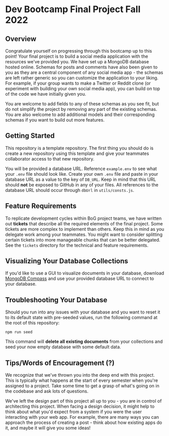 # Dev Bootcamp Final Project Fall 2022

## Overview

Congratulate yourself on progressing through this bootcamp up to this point! Your final project is to build a social media application with the resources we've provided you. We have set up a MongoDB database hosted online. Schemas for posts and comments have also been given to you as they are a central component of any social media app - the schemas are left rather generic so you can customize the application to your liking. For example, if your group wants to make a Twitter or Reddit clone (or experiment with building your own social media app), you can build on top of the code we have initially given you.

You are welcome to add fields to any of these schemas as you see fit, but do not simplify the project by removing any part of the existing schemas. You are also welcome to add additional models and their corresponding schemas if you want to build out more features.

## Getting Started

This repository is a template repository. The first thing you should do is create a new repository using this template and give your teammates collaborator access to that new repository.

You will be provided a database URL. Reference `example.env` to see what your `.env` file should look like. Create your own `.env` file and paste in your database URL as a value to the key of `DB_URL`. Keep in mind that this URL should **not** be exposed to GitHub in any of your files. All references to the database URL should occur through `dbUrl` in `utils/consts.js`.

## Feature Requirements

To replicate development cycles within BoG project teams, we have written out **tickets** that describe all the required elements of the final project. Some tickets are more complex to implement than others. Keep this in mind as you delegate work among your teammates. You might want to consider splitting certain tickets into more manageable chunks that can be better delegated. See the `tickets` directory for the technical and feature requirements.

## Visualizing Your Database Collections

If you'd like to use a GUI to visualize documents in your database, download [MongoDB Compass](https://www.mongodb.com/products/compass) and use your provided database URL to connect to your database.

## Troubleshooting Your Database

Should you run into any issues with your database and you want to reset it to its default state with pre-seeded values, run the following command at the root of this repository:

```
npm run seed
```

This command will **delete all existing documents** from your collections and seed your now empty database with some default data.

## Tips/Words of Encouragement (?)

We recognize that we've thrown you into the deep end with this project. This is typically what happens at the start of every semester when you're assigned to a project. Take some time to get a grasp of what's going on in the codebase and ask lots of questions.

We've left the design part of this project all up to you - you are in control of architecting this project. When facing a design decision, it might help to think about what you'd expect from a system if you were the user interacting with your web app. For example, there are many ways you can approach the process of creating a post - think about how existing apps do it, and maybe it will give you some ideas!
